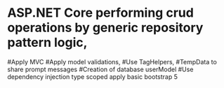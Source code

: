 # ASP.NET Core performing crud operations by generic repository pattern logic,
#Apply MVC
#Apply model validations, 
#Use TagHelpers,
#TempData to share prompt messages 
#Creation of database userModel 
#Use dependency injection type scoped apply basic bootstrap 5 

